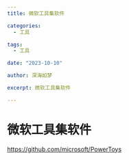 ```yaml
---
title: 微软工具集软件

categories:
  - 工具

tags:
  - 工具

date: "2023-10-10"

author: 深海如梦

excerpt: 微软工具集软件

---
```


# 微软工具集软件

https://github.com/microsoft/PowerToys 